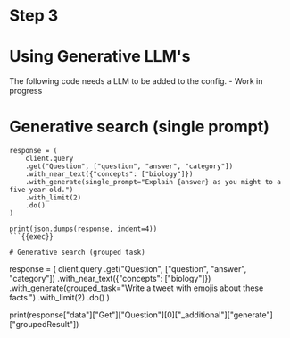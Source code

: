 # Step 3

# Using Generative LLM's

The following code needs a LLM to be added to the config. - Work in progress


# Generative search (single prompt)
```
response = (
    client.query
    .get("Question", ["question", "answer", "category"])
    .with_near_text({"concepts": ["biology"]})
    .with_generate(single_prompt="Explain {answer} as you might to a five-year-old.")
    .with_limit(2)
    .do()
)

print(json.dumps(response, indent=4))
```{{exec}}

# Generative search (grouped task)
```
response = (
    client.query
    .get("Question", ["question", "answer", "category"])
    .with_near_text({"concepts": ["biology"]})
    .with_generate(grouped_task="Write a tweet with emojis about these facts.")
    .with_limit(2)
    .do()
)

print(response["data"]["Get"]["Question"][0]["_additional"]["generate"]["groupedResult"])
```{{exec}}